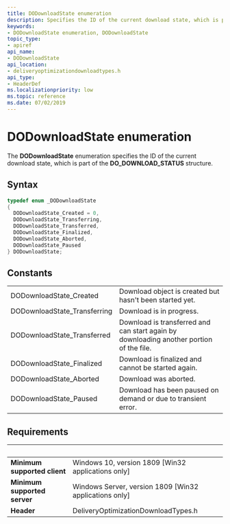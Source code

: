 ```yaml
---
title: DODownloadState enumeration
description: Specifies the ID of the current download state, which is part of the **DO_DOWNLOAD_STATUS** structure.
keywords:
- DODownloadState enumeration, DODownloadState
topic_type:
- apiref
api_name:
- DODownloadState
api_location:
- deliveryoptimizationdownloadtypes.h
api_type:
- HeaderDef
ms.localizationpriority: low
ms.topic: reference
ms.date: 07/02/2019
---
```


# DODownloadState enumeration

The **DODownloadState** enumeration specifies the ID of the current download state, which is part of the **DO_DOWNLOAD_STATUS** structure.

## Syntax

```cpp
typedef enum _DODownloadState
{
  DODownloadState_Created = 0, 
  DODownloadState_Transferring,
  DODownloadState_Transferred, 
  DODownloadState_Finalized,   
  DODownloadState_Aborted,     
  DODownloadState_Paused
} DODownloadState;
```

## Constants

| | |
|-|-|
| DODownloadState_Created | Download object is created but hasn't been started yet. |
| DODownloadState_Transferring | Download is in progress. |
| DODownloadState_Transferred | Download is transferred and can start again by downloading another portion of the file. |
| DODownloadState_Finalized | Download is finalized and cannot be started again. |
| DODownloadState_Aborted | Download was aborted. |
| DODownloadState_Paused | Download has been paused on demand or due to transient error. |

## Requirements

| &nbsp; | &nbsp; |
| ---- |:---- |
| **Minimum supported client** | Windows 10, version 1809 \[Win32 applications only\] |
| **Minimum supported server** | Windows Server, version 1809 \[Win32 applications only\] |
| **Header** | DeliveryOptimizationDownloadTypes.h |
